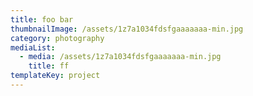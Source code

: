 ```yaml
---
title: foo bar
thumbnailImage: /assets/1z7a1034fdsfgaaaaaaa-min.jpg
category: photography
mediaList:
  - media: /assets/1z7a1034fdsfgaaaaaaa-min.jpg
    title: ff
templateKey: project
---
```


